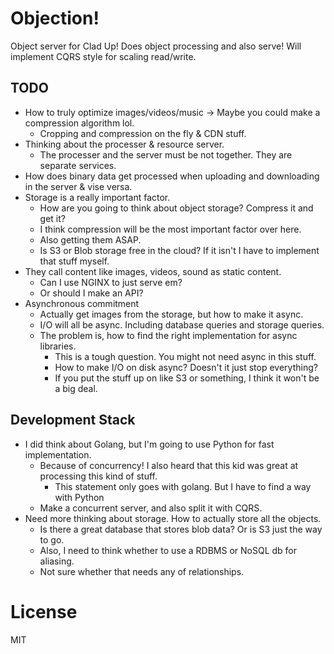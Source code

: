 # Objection!
Object server for Clad Up! Does object processing and also serve!
Will implement CQRS style for scaling read/write.

## TODO
* How to truly optimize images/videos/music -> Maybe you could make a compression algorithm lol.
  * Cropping and compression on the fly & CDN stuff.
* Thinking about the processer & resource server.
  * The processer and the server must be not together. They are separate services.
* How does binary data get processed when uploading and downloading in the server & vise versa.
* Storage is a really important factor.
  * How are you going to think about object storage? Compress it and get it?
  * I think compression will be the most important factor over here. 
  * Also getting them ASAP. 
  * Is S3 or Blob storage free in the cloud? If it isn't I have to implement that stuff myself. 
* They call content like images, videos, sound as static content.
  * Can I use NGINX to just serve em?
  * Or should I make an API?
* Asynchronous commitment
  * Actually get images from the storage, but how to make it async.
  * I/O will all be async. Including database queries and storage queries.
  * The problem is, how to find the right implementation for async libraries.
    * This is a tough question. You might not need async in this stuff. 
    * How to make I/O on disk async? Doesn't it just stop everything?
    * If you put the stuff up on like S3 or something, I think it won't be a big deal.

## Development Stack
* I did think about Golang, but I'm going to use Python for fast implementation.
  * Because of concurrency! I also heard that this kid was great at processing this kind of stuff.
    * This statement only goes with golang. But I have to find a way with Python
  * Make a concurrent server, and also split it with CQRS.
* Need more thinking about storage. How to actually store all the objects.
  * Is there a great database that stores blob data? Or is S3 just the way to go.
  * Also, I need to think whether to use a RDBMS or NoSQL db for aliasing.
  * Not sure whether that needs any of relationships.

# License
MIT

